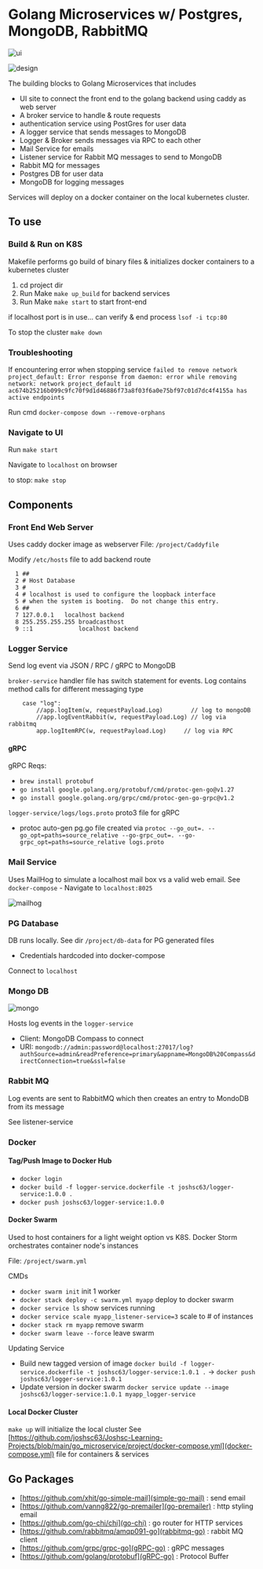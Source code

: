 # Golang Microservices w/ Postgres, MongoDB, RabbitMQ

![ui](https://github.com/joshsc63/Joshsc-Learning-Projects/blob/main/go_microservice/images/ui.png "ui")

![design](https://github.com/joshsc63/Joshsc-Learning-Projects/blob/main/go_microservice/images/design.png "design")

The building blocks to Golang Microservices that includes 

- UI site to connect the front end to the golang backend using caddy as web server
- A broker service to handle & route requests
- authentication service using PostGres for user data
- A logger service that sends messages to MongoDB
- Logger & Broker sends messages via RPC to each other
- Mail Service for emails
- Listener service for Rabbit MQ messages to send to MongoDB
- Rabbit MQ for messages
- Postgres DB for user data
- MongoDB for logging messages

Services will deploy on a docker container on the local kubernetes cluster. 

## To use

### Build & Run on K8S
Makefile performs go build of binary files & initializes docker containers to a kubernetes cluster

1. cd project dir
2. Run Make `make up_build` for backend services
3. Run Make `make start` to start front-end

if localhost port is in use... can verify & end process `lsof -i tcp:80`

To stop the cluster `make down`

### Troubleshooting

If encountering error when stopping service `failed to remove network project_default: Error response from daemon: error while removing network: network project_default id ac674b25216b099c9fc70f9d1d46886f73a8f03f6a0e75bf97c01d7dc4f4155a has active endpoints`

Run cmd `docker-compose down --remove-orphans`


### Navigate to UI
Run `make start` 

Navigate to `localhost` on browser

to stop: `make stop`

## Components

### Front End Web Server
Uses caddy docker image as webserver
File: `/project/Caddyfile`

Modify `/etc/hosts` file to add backend route
```
  1 ##
  2 # Host Database
  3 #
  4 # localhost is used to configure the loopback interface
  5 # when the system is booting.  Do not change this entry.
  6 ##
  7 127.0.0.1   localhost backend
  8 255.255.255.255 broadcasthost
  9 ::1             localhost backend
```


### Logger Service
Send log event via JSON / RPC / gRPC to MongoDB

`broker-service` handler file has switch statement for events. Log contains method calls for different messaging type
```
	case "log":
		//app.logItem(w, requestPayload.Log)        // log to mongoDB
		//app.logEventRabbit(w, requestPayload.Log) // log via rabbitmq
		app.logItemRPC(w, requestPayload.Log)     // log via RPC
```

#### gRPC
gRPC Reqs:
- `brew install protobuf`
- `go install google.golang.org/protobuf/cmd/protoc-gen-go@v1.27`
- `go install google.golang.org/grpc/cmd/protoc-gen-go-grpc@v1.2`

`logger-service/logs/logs.proto` proto3 file for gRPC

- protoc auto-gen pg.go file created via `protoc --go_out=. --go_opt=paths=source_relative --go-grpc_out=. --go-grpc_opt=paths=source_relative logs.proto`

### Mail Service
Uses MailHog to simulate a localhost mail box vs a valid web email. See `docker-compose` - Navigate to `localhost:8025`

![mailhog](https://github.com/joshsc63/Joshsc-Learning-Projects/blob/main/go_microservice/images/mailhog.png "mailhog")

### PG Database
DB runs locally. See dir `/project/db-data` for PG generated files
- Credentials hardcoded into docker-compose

Connect to `localhost`

### Mongo DB
![mongo](https://github.com/joshsc63/Joshsc-Learning-Projects/blob/main/go_microservice/images/mongo.png "mongo")

Hosts log events in the `logger-service`

- Client: MongoDB Compass to connect
- URI: `mongodb://admin:password@localhost:27017/log?authSource=admin&readPreference=primary&appname=MongoDB%20Compass&directConnection=true&ssl=false`

### Rabbit MQ
Log events are sent to RabbitMQ which then creates an entry to MondoDB from its message

See listener-service

### Docker

#### Tag/Push Image to Docker Hub

- `docker login`
- `docker build -f logger-service.dockerfile -t joshsc63/logger-service:1.0.0 .`
- `docker push joshsc63/logger-service:1.0.0`

#### Docker Swarm
Used to host containers for a light weight option vs K8S. Docker Storm orchestrates container node's instances

File: `/project/swarm.yml`

CMDs
- `docker swarm init` init 1 worker
- `docker stack deploy -c swarm.yml myapp` deploy to docker swarm
- `docker service ls` show services running
- `docker service scale myapp_listener-service=3` scale to # of instances
- `docker stack rm myapp` remove swarm
- `docker swarm leave --force` leave swarm
 
 Updating Service
 - Build new tagged version of image `docker build -f logger-service.dockerfile -t joshsc63/logger-service:1.0.1 .` -> `docker push joshsc63/logger-service:1.0.1`
 - Update version in docker swarm `docker service update --image joshsc63/logger-service:1.0.1 myapp_logger-service`
 

#### Local Docker Cluster
`make up` will initialize the local cluster 
See [https://github.com/joshsc63/Joshsc-Learning-Projects/blob/main/go_microservice/project/docker-compose.yml](docker-compose.yml) file for containers & services

## Go Packages

- [https://github.com/xhit/go-simple-mail](simple-go-mail) : send email
- [https://github.com/vanng822/go-premailer](go-premailer) : http styling email
- [https://github.com/go-chi/chi](go-chi) : go router for HTTP services
- [https://github.com/rabbitmq/amqp091-go](rabbitmq-go) : rabbit MQ client
- [https://github.com/grpc/grpc-go](gRPC-go) : gRPC messages 
- [https://github.com/golang/protobuf](gRPC-go) : Protocol Buffer

